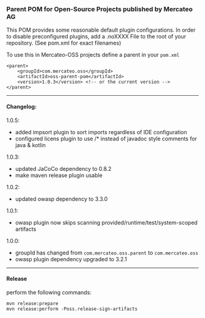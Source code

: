 
### Parent POM for Open-Source Projects published by Mercateo AG

This POM provides some reasonable default plugin configurations. In order to disable preconfigured plugins, add a .noXXXX File to the root of your repository. (See pom.xml for exact filenames)

To use this in Mercateo-OSS projects define a parent in your ```pom.xml```

```
<parent>
	<groupId>com.mercateo.oss</groupId>
	<artifactId>oss-parent-pom</artifactId>
	<version>1.0.3</version> <!-- or the current version -->
</parent>
```
---

#### Changelog:

1.0.5:
* added impsort plugin to sort imports regardless of IDE configuration
* configured licens plugin to use /* instead of javadoc style comments for java & kotlin

1.0.3:
* updated JaCoCo dependency to 0.8.2
* make maven release plugin usable

1.0.2: 
* updated owasp dependency to 3.3.0

1.0.1: 
* owasp plugin now skips scanning provided/runtime/test/system-scoped artifacts

1.0.0:	
* groupId has changed from ```com.mercateo.oss.parent``` to ```com.mercateo.oss```
* owasp plugin dependency upgraded to 3.2.1

---

#### Release

perform the following commands:

```
mvn release:prepare
mvn release:perform -Poss.release-sign-artifacts
```
